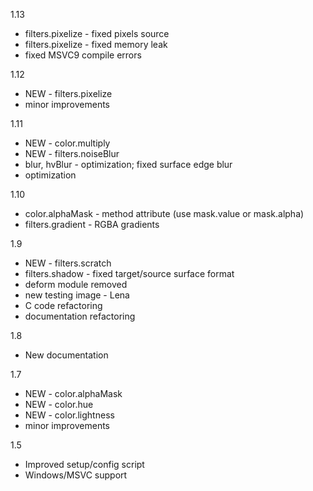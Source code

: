 1.13
 * filters.pixelize - fixed pixels source
 * filters.pixelize - fixed memory leak
 * fixed MSVC9 compile errors

1.12

 * NEW - filters.pixelize
 * minor improvements

1.11

 * NEW - color.multiply
 * NEW - filters.noiseBlur
 * blur, hvBlur - optimization; fixed surface edge blur
 * optimization

1.10

 * color.alphaMask - method attribute (use mask.value or mask.alpha)
 * filters.gradient - RGBA gradients

1.9

 * NEW - filters.scratch
 * filters.shadow - fixed target/source surface format
 * deform module removed
 * new testing image - Lena
 * C code refactoring
 * documentation refactoring

1.8

 * New documentation

1.7

 * NEW - color.alphaMask 
 * NEW - color.hue 
 * NEW - color.lightness 
 * minor improvements

1.5

 * Improved setup/config script
 * Windows/MSVC support